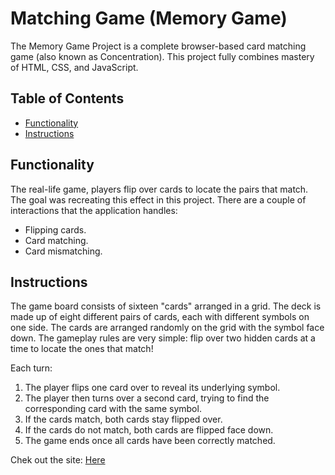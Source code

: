 # Matching Game (Memory Game)

The Memory Game Project is a complete browser-based card matching game (also known as Concentration). This project fully combines mastery of HTML, CSS, and JavaScript.

## Table of Contents

* [Functionality](#functionality)
* [Instructions](#instructions)

## Functionality

The real-life game, players flip over cards to locate the pairs that match. The goal was recreating this effect in this project. There are a couple of interactions that the application handles:

* Flipping cards.
* Card matching.
* Card mismatching.

## Instructions

The game board consists of sixteen "cards" arranged in a grid. The deck is made up of eight different pairs of cards, each with different symbols on one side. The cards are arranged randomly on the grid with the symbol face down. The gameplay rules are very simple: flip over two hidden cards at a time to locate the ones that match!

Each turn:
1. The player flips one card over to reveal its underlying symbol.
2. The player then turns over a second card, trying to find the corresponding card with the same symbol.
3. If the cards match, both cards stay flipped over.
4. If the cards do not match, both cards are flipped face down.
5. The game ends once all cards have been correctly matched.


Chek out the site: [Here](https://bigapplemonkey.github.io/matching-game/)
